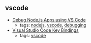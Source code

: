 vscode 
---
* [Debug Node.js Apps using VS Code](https://code.visualstudio.com/docs/nodejs/nodejs-debugging)
    * tags: [nodejs](../tags/nodejs.md), [vscode](../tags/vscode.md), [debugging](../tags/debugging.md)
* [Visual Studio Code Key Bindings](https://code.visualstudio.com/docs/getstarted/keybindings)
    * tags: [vscode](../tags/vscode.md)
